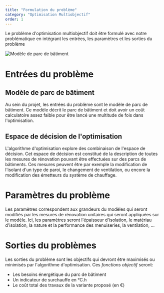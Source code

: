 ```yaml
---
title: "Formulation du problème"
category: "Optimisation Multiobjectif"
order: 1
---
```


Le problème d'optimisation multiobjectif doit être formulé avec notre problématique en intégrant les entrées, les paramètres et les sorties du problème

![Modèle de parc de bâtiment](../img/modele.png)

# Entrées du problème
## Modèle de parc de bâtiment

Au sein du projet, les entrées du problème sont le modèle de parc de bâtiment. Ce modèle décrit le parc de bâtiment et doit avoir un coût calculatoire assez faible pour être lancé une multitude de fois dans l'optimisation.

## Espace de décision de l'optimisation
L'algorithme d'optimisation explore des combinaison de l'espace de décision. Cet espace de décision est constitué de la description de toutes les mesures de rénovation pouvant être effectuées sur des parcs de bâtiments. Ces mesures peuvent être par exemple la modification de l'isolant d'un type de paroi, le changement de ventilation, ou encore la modification des émetteurs du système de chauffage.

# Paramètres du problème
Les paramètres correspondent aux grandeurs du modèles qui seront modifiés par les mesures de rénovation unitaires qui seront appliquées sur le modèle. Ici, les paramètres seront l'épaisseur d'isolation, le matériau d'isolation, la nature et la performance des menuiseries, la ventilation, ...

# Sorties du problèmes
Les sorties du problème sont les objectifs qui devront être maximisés ou minimisés par l'algorithme d'optimisation. Ces *fonctions objectif* seront:
* Les besoins énergétique du parc de bâtiment
* Un indicateur de surchauffe en °C.h
* Le coût total des travaux de la variante proposé (en €)
